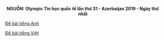 **<center>NGUỒN: Olympic Tin học quốc tế lần thứ 31 - Azerbaijan 2019 - Ngày thứ nhất</center>**

[Đề bài tiếng Anh](/statements/1529/shoes_EN.pdf)

[Đề bài tiếng Việt](/statements/1529/shoes_VNM.pdf)